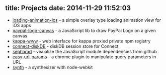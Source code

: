 title: Projects
date: 2014-11-29 11:52:03
---


* [loading-animation-ios](https://github.com/samsel/loading-animation-ios) - a simple overlay type loading animation view for iOS apps
* [paypal-logo-canvas](https://github.com/samsel/paypal-logo-canvas) - a JavaScript lib to draw PayPal Logo on a given canvas
* [kappa-www](https://github.com/samsel/kappa-www) - web interface for kappa proxied private npm registry 
* [connect-diskDB](https://github.com/samsel/connect-diskDB) - diskDB session store for Connect 
* [sepharad](https://github.com/samsel/sepharad) - visualize the JavaScript module dependencies from github
* [easy-url-params](https://github.com/samsel/easy-url-params) - a chrome plugin to manipulate query parameters in URL
* [synth](https://github.com/samsel/synth) - a synthesizer with node-webkit 